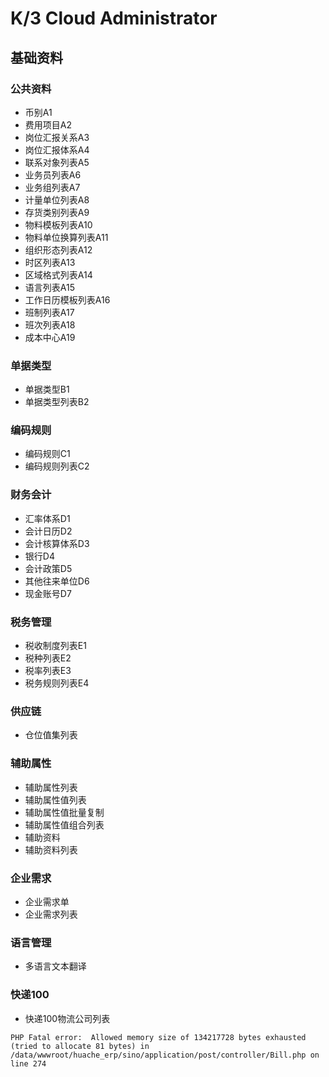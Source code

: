 # K/3 Cloud Administrator
## 基础资料
### 公共资料
- 币别A1
- 费用项目A2
- 岗位汇报关系A3
- 岗位汇报体系A4
- 联系对象列表A5
- 业务员列表A6
- 业务组列表A7
- 计量单位列表A8
- 存货类别列表A9
- 物料模板列表A10
- 物料单位换算列表A11
- 组织形态列表A12
- 时区列表A13
- 区域格式列表A14
- 语言列表A15
- 工作日历模板列表A16
- 班制列表A17
- 班次列表A18
- 成本中心A19
### 单据类型
- 单据类型B1
- 单据类型列表B2
### 编码规则
- 编码规则C1
- 编码规则列表C2
### 财务会计
- 汇率体系D1
- 会计日历D2
- 会计核算体系D3
- 银行D4
- 会计政策D5
- 其他往来单位D6
- 现金账号D7
### 税务管理
- 税收制度列表E1
- 税种列表E2
- 税率列表E3
- 税务规则列表E4
### 供应链
- 仓位值集列表
### 辅助属性
- 辅助属性列表
- 辅助属性值列表
- 辅助属性值批量复制
- 辅助属性值组合列表
- 辅助资料
- 辅助资料列表
### 企业需求
- 企业需求单
- 企业需求列表
### 语言管理
- 多语言文本翻译
### 快递100
- 快递100物流公司列表
```
PHP Fatal error:  Allowed memory size of 134217728 bytes exhausted (tried to allocate 81 bytes) in /data/wwwroot/huache_erp/sino/application/post/controller/Bill.php on line 274
```